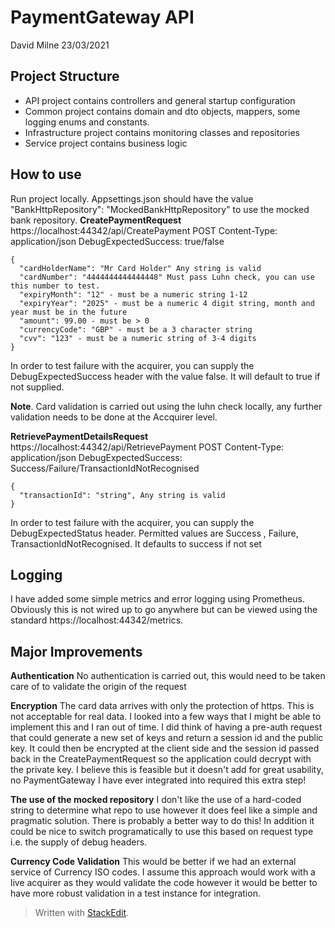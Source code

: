 ﻿# PaymentGateway API

David Milne 23/03/2021

## Project Structure

 - API project contains controllers and general startup configuration
 - Common project contains domain and dto objects, mappers, some logging enums and constants.
 - Infrastructure project contains monitoring classes and repositories
 - Service project contains business logic

## How to use
Run project locally. Appsettings.json should have the value "BankHttpRepository": "MockedBankHttpRepository" to use the mocked bank repository.
**CreatePaymentRequest**
https://localhost:44342/api/CreatePayment
POST
Content-Type: application/json
DebugExpectedSuccess: true/false

    {
      "cardHolderName": "Mr Card Holder" Any string is valid
      "cardNumber": "4444444444444448" Must pass Luhn check, you can use this number to test.
      "expiryMonth": "12" - must be a numeric string 1-12
      "expiryYear": "2025" - must be a numeric 4 digit string, month and year must be in the future
      "amount": 99.00 - must be > 0
      "currencyCode": "GBP" - must be a 3 character string
      "cvv": "123" - must be a numeric string of 3-4 digits
    }
In order to test failure with the acquirer, you can supply the DebugExpectedSuccess header with the value false. It will default to true if not supplied.

**Note**. Card validation is carried out using the luhn check locally, any further validation needs to be done at the Accquirer level.

**RetrievePaymentDetailsRequest**
https://localhost:44342/api/RetrievePayment
POST
Content-Type: application/json
DebugExpectedSuccess: Success/Failure/TransactionIdNotRecognised

    {
      "transactionId": "string", Any string is valid
    }
In order to test failure with the acquirer, you can supply the DebugExpectedStatus header. Permitted values are Success , Failure, TransactionIdNotRecognised. It defaults to success if not set

## Logging
I have added some simple metrics and error logging using Prometheus. Obviously this is not wired up to go anywhere but can be viewed using the standard https://localhost:44342/metrics. 

## Major Improvements 
**Authentication**
No authentication is carried out, this would need to be taken care of to validate the origin of the request

**Encryption**
The card data arrives with only the protection of https. This is not acceptable for real data. I looked into a few ways that I might be able to implement this and I ran out of time. I did think of having a pre-auth request that could generate a new set of keys and return a session id and the public key. It could then be encrypted at the client side and the session id passed back in the CreatePaymentRequest so the application could decrypt with the private key. I believe this is feasible but it doesn't add for great usability, no PaymentGateway I have ever integrated into required this extra step!

**The use of the mocked repository**
I don't like the use of a hard-coded string to determine what repo to use however it does feel like a simple and pragmatic solution. There is probably a better way to do this! In addition it could be nice to switch programatically to use this based on request type i.e. the supply of debug headers.

**Currency Code Validation**
This would be better if we had an external service of Currency ISO codes. I assume this approach would work with a live acquirer as they would validate the code however it would be better to have more robust validation in a test instance for integration.
> Written with [StackEdit](https://stackedit.io/).

